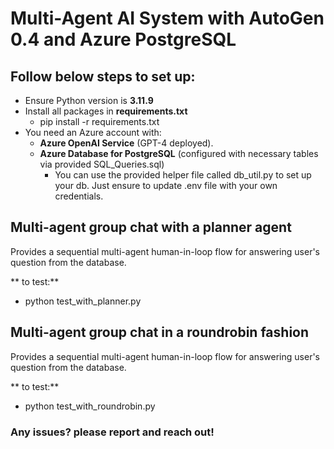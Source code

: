 # **Multi-Agent AI System with AutoGen 0.4 and Azure PostgreSQL**


## Follow below steps to set up:

- Ensure Python version is **3.11.9**
- Install all packages in **requirements.txt**
    - pip install -r requirements.txt
- You need an Azure account with:
  - **Azure OpenAI Service** (GPT-4 deployed). 
  - **Azure Database for PostgreSQL** (configured with necessary tables via provided SQL_Queries.sql)
    - You can use the provided helper file called db_util.py to set up your db. Just ensure to update .env file with your own credentials.

## Multi-agent group chat with a **planner agent**
Provides a sequential multi-agent human-in-loop flow for answering user's question from the database.

** to test:**
- python test_with_planner.py

## Multi-agent group chat in a **roundrobin fashion**
Provides a sequential multi-agent human-in-loop flow for answering user's question from the database.

** to test:**
- python test_with_roundrobin.py

### Any issues? please report and reach out!